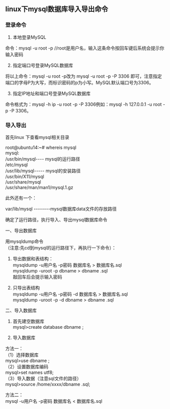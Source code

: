 ## linux下mysql数据库导入导出命令

### 登录命令

1. 本地登录MySQL  

命令：mysql -u root -p   //root是用户名，输入这条命令按回车键后系统会提示你输入密码

2. 指定端口号登录MySQL数据库  

将以上命令：mysql -u root -p改为 mysql -u root -p  -P 3306  即可，注意指定端口的字母P为大写，而标识密码的p为小写。MySQL默认端口号为3306。

3. 指定IP地址和端口号登录MySQL数据库  

命令格式为：mysql -h ip -u root -p -P 3306例如：mysql -h 127.0.0.1 -u root -p -P 3306。   

### 导入导出

首先linux 下查看mysql相关目录

root@ubuntu14:~# whereis mysql  
mysql:   
/usr/bin/mysql----   mysql的运行路径   
/etc/mysql   
/usr/lib/mysql-----   mysql的安装路径  
/usr/bin/X11/mysql   
/usr/share/mysql  
/usr/share/man/man1/mysql.1.gz  

此外还有一个：

var/lib/mysql --------mysql数据库data文件的存放路径 

确定了运行路径，执行导入、导出mysql数据库命令  

一、导出数据库

用mysqldump命令  
（注意:先cd到mysql的运行路径下，再执行一下命令）：  

1. 导出数据和表结构：  
mysqldump -u用户名 -p密码 数据库名 > 数据库名.sql   
mysqldump -uroot -p dbname > dbname .sql    
敲回车后会提示输入密码

2. 只导出表结构  
mysqldump -u用户名 -p密码 -d 数据库名 > 数据库名.sql    
mysqldump -uroot -p -d dbname > dbname .sql   

二、导入数据库   

1. 首先建空数据库  
mysql>create database dbname ;  

2. 导入数据库    

方法一：   
（1）选择数据库  
mysql>use dbname ;  
（2）设置数据库编码   
mysql>set names utf8;   
（3）导入数据（注意sql文件的路径）    
mysql>source /home/xxxx/dbname .sql; 

方法二：  
mysql -u用户名 -p密码 数据库名 < 数据库名.sql


